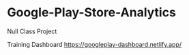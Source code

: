 # Google-Play-Store-Analytics
Null Class Project

Training Dashboard
 https://googleplay-dashboard.netlify.app/
